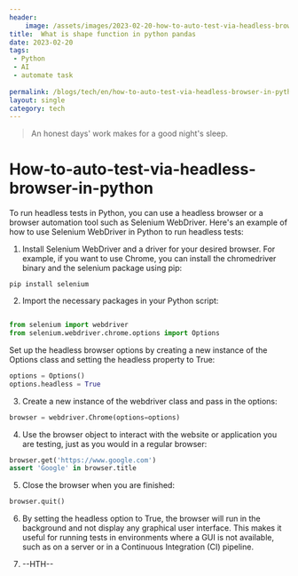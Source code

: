 ```yaml
---
header:
    image: /assets/images/2023-02-20-how-to-auto-test-via-headless-browser-in-python.jpg
title:  What is shape function in python pandas
date: 2023-02-20
tags:
 - Python
 - AI
 - automate task
 
permalink: /blogs/tech/en/how-to-auto-test-via-headless-browser-in-python
layout: single
category: tech
---
```


> An honest days' work makes for a good night's sleep.

# How-to-auto-test-via-headless-browser-in-python
To run headless tests in Python, you can use a headless browser or a browser automation tool such as Selenium WebDriver. Here's an example of how to use Selenium WebDriver in Python to run headless tests:

1. Install Selenium WebDriver and a driver for your desired browser. For example, if you want to use Chrome, you can install the chromedriver binary and the selenium package using pip:
```shell
pip install selenium
```

2. Import the necessary packages in your Python script:

```python

from selenium import webdriver
from selenium.webdriver.chrome.options import Options
```
Set up the headless browser options by creating a new instance of the Options class and setting the headless property to True:

```python
options = Options()
options.headless = True

```

3. Create a new instance of the webdriver class and pass in the options:
```python
browser = webdriver.Chrome(options=options)
```
4. Use the browser object to interact with the website or application you are testing, just as you would in a regular browser:
```python
browser.get('https://www.google.com')
assert 'Google' in browser.title
```
5. Close the browser when you are finished:
```python
browser.quit()
```
6. By setting the headless option to True, the browser will run in the background and not display any graphical user interface. This makes it useful for running tests in environments where a GUI is not available, such as on a server or in a Continuous Integration (CI) pipeline.

7. --HTH--



